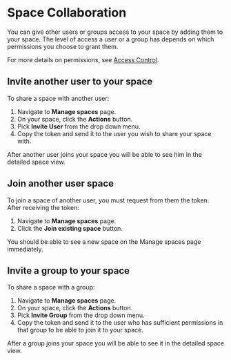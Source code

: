 # Space Collaboration


You can give other users or groups access to your space by adding them to your space. The level of access a user or a group has depends on which permissions you choose to grant them.

For more details on permissions, see [Access Control](access_control.md).

## Invite another user to your space
To share a space with another user:

1. Navigate to **Manage spaces** page.
2. On your space, click the **Actions** button.
3. Pick **Invite User** from the drop down menu.
4. Copy the token and send it to the user you wish to share your space with.

After another user joins your space you will be able to see him in the detailed space view.


## Join another user space
To join a space of another user, you must request from them the token. After receiving the token:

1. Navigate to **Manage spaces** page.
2. Click the **Join existing space** button.

You should be able to see a new space on the Manage spaces page immediately.

## Invite a group to your space
To share a space with a group:

1. Navigate to **Manage spaces** page.
2. On your space, click the **Actions** button.
3. Pick **Invite Group** from the drop down menu.
4. Copy the token and send it to the user who has sufficient permissions in that group to be able to join it to your space.

After a group joins your space you will be able to see it in the detailed space view.
